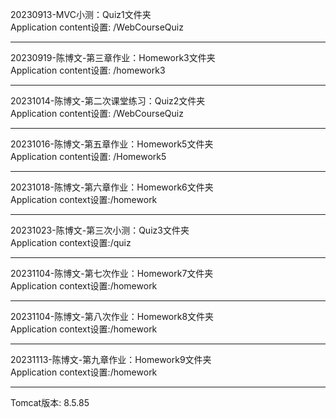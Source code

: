 
20230913-MVC小测：Quiz1文件夹<br>
Application content设置: /WebCourseQuiz
<hr>
20230919-陈博文-第三章作业：Homework3文件夹<br>
Application content设置: /homework3
<hr>
20231014-陈博文-第二次课堂练习：Quiz2文件夹<br>
Application content设置: /WebCourseQuiz
<hr>
20231016-陈博文-第五章作业：Homework5文件夹<br>
Application content设置: /Homework5
<hr>
20231018-陈博文-第六章作业：Homework6文件夹<br>
Application context设置:/homework
<hr>
20231023-陈博文-第三次小测：Quiz3文件夹<br>
Application context设置:/quiz
<hr>
20231104-陈博文-第七次作业：Homework7文件夹<br>
Application context设置:/homework
<hr>
20231104-陈博文-第八次作业：Homework8文件夹<br>
Application context设置:/homework
<hr>
20231113-陈博文-第九章作业：Homework9文件夹<br>
Application context设置:/homework


<hr>
Tomcat版本: 8.5.85


